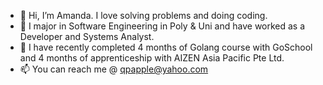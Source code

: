 - 👋 Hi, I’m Amanda. I love solving problems and doing coding.
- 👀 I major in Software Engineering in Poly & Uni and have worked as a Developer and Systems Analyst.
- 🌱 I have recently completed 4 months of Golang course with GoSchool and 4 months of apprenticeship with AIZEN Asia Pacific Pte Ltd.
- 📫 You can reach me @ qpapple@yahoo.com

<!---
qpamanda/qpamanda is a ✨ special ✨ repository because its `README.md` (this file) appears on your GitHub profile.
You can click the Preview link to take a look at your changes.
--->
